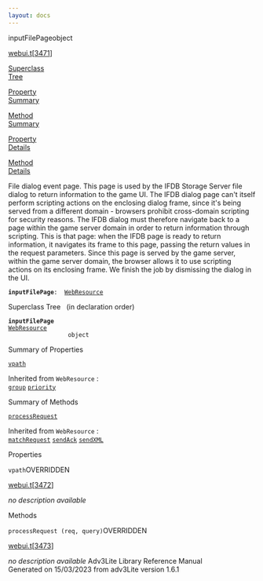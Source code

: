 ```yaml
---
layout: docs
---
```

<span class="title">inputFilePage</span><span class="type">object</span>

[webui.t](../file/webui.t.html)\[[3471](../source/webui.t.html#3471)\]

[Superclass  
Tree](#_SuperClassTree_)

[Property  
Summary](#_PropSummary_)

[Method  
Summary](#_MethodSummary_)

[Property  
Details](#_Properties_)

[Method  
Details](#_Methods_)



File dialog event page. This page is used by the IFDB Storage Server
file dialog to return information to the game UI. The IFDB dialog page
can't itself perform scripting actions on the enclosing dialog frame,
since it's being served from a different domain - browsers prohibit
cross-domain scripting for security reasons. The IFDB dialog must
therefore navigate back to a page within the game server domain in order
to return information through scripting. This is that page: when the
IFDB page is ready to return information, it navigates its frame to this
page, passing the return values in the request parameters. Since this
page is served by the game server, within the game server domain, the
browser allows it to use scripting actions on its enclosing frame. We
finish the job by dismissing the dialog in the UI.

**`inputFilePage`**` :   `[`WebResource`](../object/WebResource.html)



<span id="_SuperClassTree_"></span>



<span class="hdln">Superclass Tree</span>   (in declaration order)



**`inputFilePage`**  
[`WebResource`](../object/WebResource.html)  
`                 object`  
<span id="_PropSummary_"></span>



<span class="hdln">Summary of Properties</span>  



[`vpath`](#vpath)

Inherited from `WebResource` :  
[`group`](../object/WebResource.html#group) [`priority`](../object/WebResource.html#priority)

<span id="_MethodSummary_"></span>



<span class="hdln">Summary of Methods</span>  



[`processRequest`](#processRequest)

Inherited from `WebResource` :  
[`matchRequest`](../object/WebResource.html#matchRequest) [`sendAck`](../object/WebResource.html#sendAck) [`sendXML`](../object/WebResource.html#sendXML)

<span id="_Properties_"></span>



<span class="hdln">Properties</span>  



<span id="vpath"></span>

`vpath`<span class="rem">OVERRIDDEN</span>

[webui.t](../file/webui.t.html)\[[3472](../source/webui.t.html#3472)\]



*no description available*



<span id="_Methods_"></span>



<span class="hdln">Methods</span>  



<span id="processRequest"></span>

`processRequest (req, query)`<span class="rem">OVERRIDDEN</span>

[webui.t](../file/webui.t.html)\[[3473](../source/webui.t.html#3473)\]



*no description available*
Adv3Lite Library Reference Manual  
Generated on 15/03/2023 from adv3Lite version 1.6.1


